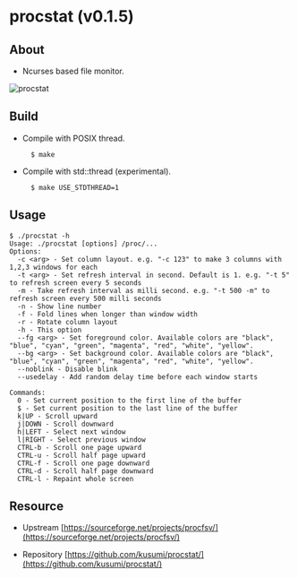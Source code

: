 procstat (v0.1.5)
========

## About

+ Ncurses based file monitor.

![procstat](https://a.fsdn.com/con/app/proj/procfsv/screenshots/318601.jpg/max/max/1)

## Build

+ Compile with POSIX thread.

        $ make

+ Compile with std::thread (experimental).

        $ make USE_STDTHREAD=1

## Usage

    $ ./procstat -h
    Usage: ./procstat [options] /proc/...
    Options:
      -c <arg> - Set column layout. e.g. "-c 123" to make 3 columns with 1,2,3 windows for each
      -t <arg> - Set refresh interval in second. Default is 1. e.g. "-t 5" to refresh screen every 5 seconds
      -m - Take refresh interval as milli second. e.g. "-t 500 -m" to refresh screen every 500 milli seconds
      -n - Show line number
      -f - Fold lines when longer than window width
      -r - Rotate column layout
      -h - This option
      --fg <arg> - Set foreground color. Available colors are "black", "blue", "cyan", "green", "magenta", "red", "white", "yellow".
      --bg <arg> - Set background color. Available colors are "black", "blue", "cyan", "green", "magenta", "red", "white", "yellow".
      --noblink - Disable blink
      --usedelay - Add random delay time before each window starts
    
    Commands:
      0 - Set current position to the first line of the buffer
      $ - Set current position to the last line of the buffer
      k|UP - Scroll upward
      j|DOWN - Scroll downward
      h|LEFT - Select next window
      l|RIGHT - Select previous window
      CTRL-b - Scroll one page upward
      CTRL-u - Scroll half page upward
      CTRL-f - Scroll one page downward
      CTRL-d - Scroll half page downward
      CTRL-l - Repaint whole screen

## Resource

+ Upstream [https://sourceforge.net/projects/procfsv/](https://sourceforge.net/projects/procfsv/)

+ Repository [https://github.com/kusumi/procstat/](https://github.com/kusumi/procstat/)
